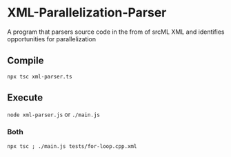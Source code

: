 # XML-Parallelization-Parser
A program that parsers source code in the from of srcML XML and identifies opportunities for parallelization

## Compile
`npx tsc xml-parser.ts`

## Execute
`node xml-parser.js` or `./main.js`

### Both
`npx tsc ; ./main.js tests/for-loop.cpp.xml`
